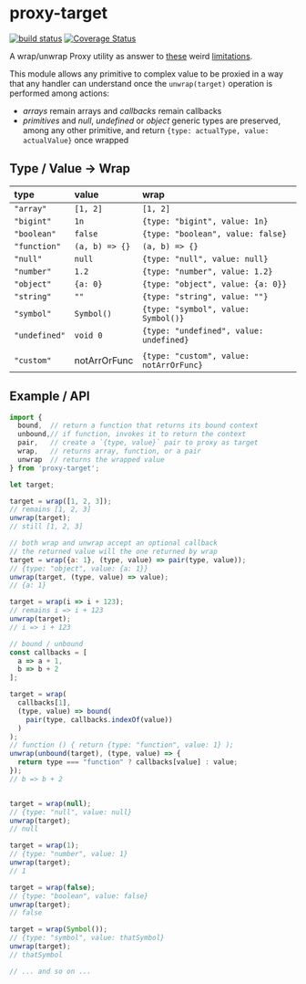 # proxy-target

[![build status](https://github.com/WebReflection/proxy-target/actions/workflows/node.js.yml/badge.svg)](https://github.com/WebReflection/proxy-target/actions) [![Coverage Status](https://coveralls.io/repos/github/WebReflection/proxy-target/badge.svg?branch=main)](https://coveralls.io/github/WebReflection/proxy-target?branch=main)

A wrap/unwrap Proxy utility as answer to [these](https://es.discourse.group/t/the-array-isarray-shenanigans/1745) weird [limitations](https://es.discourse.group/t/proxy-drilling-once-again/1850).

This module allows any primitive to complex value to be proxied in a way that any handler can understand once the `unwrap(target)` operation is performed among actions:

  * *arrays* remain arrays and *callbacks* remain callbacks
  * *primitives* and *null*, *undefined* or *object* generic types are preserved, among any other primitive, and return `{type: actualType, value: actualValue}` once wrapped

## Type / Value -> Wrap

| type          | value          | wrap                                    |
| :------------ | :------------- | :-------------------------------------- |
| `"array"`     | `[1, 2]`       | `[1, 2]`                                |
| `"bigint"`    | `1n`           | `{type: "bigint", value: 1n}`           |
| `"boolean"`   | `false`        | `{type: "boolean", value: false}`       |
| `"function"`  | `(a, b) => {}` | `(a, b) => {}`                          |
| `"null"`      | `null`         | `{type: "null", value: null}`           |
| `"number"`    | `1.2`          | `{type: "number", value: 1.2}`          |
| `"object"`    | `{a: 0}`       | `{type: "object", value: {a: 0}}`       |
| `"string"`    | `""`           | `{type: "string", value: ""}`           |
| `"symbol"`    | `Symbol()`     | `{type: "symbol", value: Symbol()}`     |
| `"undefined"` | `void 0`       | `{type: "undefined", value: undefined}` |
|               |                |                                         |
| `"custom"`    | notArrOrFunc   | `{type: "custom", value: notArrOrFunc}` |

## Example / API

```js
import {
  bound,  // return a function that returns its bound context
  unbound,// if function, invokes it to return the context
  pair,   // create a `{type, value}` pair to proxy as target
  wrap,   // returns array, function, or a pair
  unwrap  // returns the wrapped value
} from 'proxy-target';

let target;

target = wrap([1, 2, 3]);
// remains [1, 2, 3]
unwrap(target);
// still [1, 2, 3]

// both wrap and unwrap accept an optional callback
// the returned value will the one returned by wrap
target = wrap({a: 1}, (type, value) => pair(type, value));
// {type: "object", value: {a: 1}}
unwrap(target, (type, value) => value);
// {a: 1}

target = wrap(i => i + 123);
// remains i => i + 123
unwrap(target);
// i => i + 123

// bound / unbound
const callbacks = [
  a => a + 1,
  b => b + 2
];

target = wrap(
  callbacks[1],
  (type, value) => bound(
    pair(type, callbacks.indexOf(value))
  )
);
// function () { return {type: "function", value: 1} );
unwrap(unbound(target), (type, value) => {
  return type === "function" ? callbacks[value] : value;
});
// b => b + 2


target = wrap(null);
// {type: "null", value: null}
unwrap(target);
// null

target = wrap(1);
// {type: "number", value: 1}
unwrap(target);
// 1

target = wrap(false);
// {type: "boolean", value: false}
unwrap(target);
// false

target = wrap(Symbol());
// {type: "symbol", value: thatSymbol}
unwrap(target);
// thatSymbol

// ... and so on ...
```
